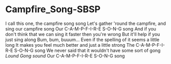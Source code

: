 # Campfire_Song-SBSP
I call this one, the campfire song song
Let's gather 'round the campfire, and sing our campfire song
Our C-A-M-P-F-I-R-E S-O-N-G song
And if you don't think that we can sing it faster then you're wrong
But it'll help if you just sing along
Bum, bum, buuum...
Even if the spelling of it seems a little long
It makes you feel much better and just a little strong
The C-A-M-P-F-I-R-E S-O-N-G song
We never said that it wouldn't have some sort of gong
*Lound Gong sound*
Our C-A-M-P-F-I-R-E S-O-N-G song
